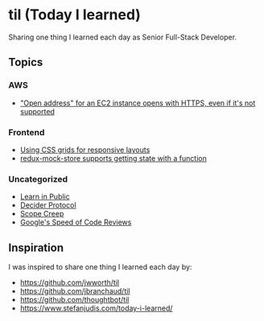 # til (Today I learned)

Sharing one thing I learned each day as Senior Full-Stack Developer.

## Topics

### AWS

- ["Open address" for an EC2 instance opens with HTTPS, even if it's not supported](./aws/ec2-instance-open-address-http.md)

### Frontend

- [Using CSS grids for responsive layouts](./frontend/using-css-grids-for-responsive-layouts.md)
- [redux-mock-store supports getting state with a function](./frontend/redux-mock-store-get-state-function.md)

### Uncategorized

- [Learn in Public](./learn-in-public.md)
- [Decider Protocol](./decider-protocol.md)
- [Scope Creep](./scope-creep.md)
- [Google's Speed of Code Reviews](./googles-speed-of-code-reviews.md)

## Inspiration

I was inspired to share one thing I learned each day by:

- https://github.com/jwworth/til
- https://github.com/jbranchaud/til
- https://github.com/thoughtbot/til
- https://www.stefanjudis.com/today-i-learned/
